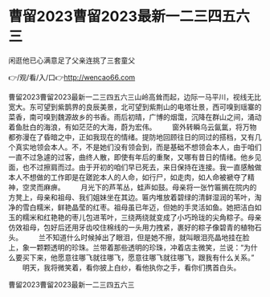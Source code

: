 # 曹留2023曹留2023最新一二三四五六三
闲逛他已心满意足了父亲连挑了三套童父

👉/观/看/入/口👉http://wencao66.com

曹留2023曹留2023最新一二三四五六三山岭高耸而起，边际一马平川，视线无比宽大。东可望到紫鹊界的良辰美景，北可望到紫荆山的电塔壮景，西可嗅到瑶寨的菜香，南可嗅到魏源故乡的书香。雨后初晴，广博的烟霭，沉降在群山之间，涌动着鱼肚白的海浪，有如茫茫的大海，蔚为宏伟。
　　窗外转瞬乌云氤氲，将万物都弥漫在了昏暗之中，正如我现在的情绪。提防地回顾往日的同过的搭档，又有几个真实地领会本人。不，不是她们没有领会到，而是基础不想领会本人，由于咱们一直不过急遽的过客，曲终人散，即使有年后的重聚，又哪有昔日的情绪。他乡见面，也不过擦肩而过。由于开初的咱们早已死去，来日保持在连接。我一直感触做本人不想做的工作即是在蹉跎本人的人命，如行尸，如走肉，如人命被褫夺了精神，空灵而麻痹。
　　月光下的芦苇丛，蛙声如鼓。母亲将一张竹匾搁在院内的方凳上，母亲和祖母、我们姐妹坐在其边。匾内堆放着碧绿的清鲜湿润的苇叶，淘净的雪白糯米，鲜艳晶莹的红枣。祖母虽已年迈，但她的手灵活如鱼。她把洁白如玉的糯米和红艳艳的枣儿包进苇叶，三绕两绕就变成了小巧玲珑的尖角粽子。母亲仿效祖母，包好后还用牙齿咬住棉线的一头用力拽紧，裹好的粽子像碧青的植物石头。
　　兰不知道什么时候掉出了眼泪，但是她不擦，就叫眼泪亮晶地挂在脸上，象一颗颗透明的珍珠。兰带着那些透明的珍珠，冲着店主微笑，兰说：“为什么要买下来，他愿意往哪飞就往哪飞，愿意往哪飞就往哪飞，跟我有什么关系。”
　　明天，我将微笑着，看你披上白纱，看他执你之手，看你们携首白头。

曹留2023曹留2023最新一二三四五六三
